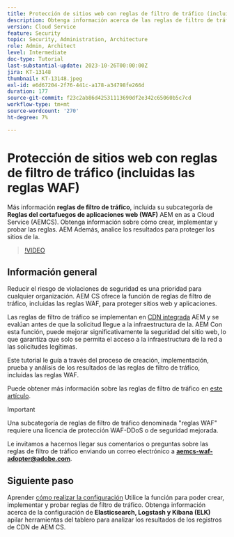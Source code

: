 ```yaml
---
title: Protección de sitios web con reglas de filtro de tráfico (incluidas las reglas WAF)
description: Obtenga información acerca de las reglas de filtro de tráfico, incluida su subcategoría de reglas de firewall de aplicaciones web (WAF). Cómo crear, implementar y probar las reglas. AEM Además, analice los resultados para proteger los sitios de la.
version: Cloud Service
feature: Security
topic: Security, Administration, Architecture
role: Admin, Architect
level: Intermediate
doc-type: Tutorial
last-substantial-update: 2023-10-26T00:00:00Z
jira: KT-13148
thumbnail: KT-13148.jpeg
exl-id: e6d67204-2f76-441c-a178-a34798fe266d
duration: 177
source-git-commit: f23c2ab86d42531113690df2e342c65060b5c7cd
workflow-type: tm+mt
source-wordcount: '270'
ht-degree: 7%

---
```


# Protección de sitios web con reglas de filtro de tráfico (incluidas las reglas WAF)

Más información **reglas de filtro de tráfico**, incluida su subcategoría de **Reglas del cortafuegos de aplicaciones web (WAF)** AEM en as a Cloud Service (AEMCS). Obtenga información sobre cómo crear, implementar y probar las reglas. AEM Además, analice los resultados para proteger los sitios de la.

>[!VIDEO](https://video.tv.adobe.com/v/3425401?quality=12&learn=on)

## Información general

Reducir el riesgo de violaciones de seguridad es una prioridad para cualquier organización. AEM CS ofrece la función de reglas de filtro de tráfico, incluidas las reglas WAF, para proteger sitios web y aplicaciones.

Las reglas de filtro de tráfico se implementan en [CDN integrada](https://experienceleague.adobe.com/docs/experience-manager-cloud-service/content/implementing/content-delivery/cdn.html?lang=es) AEM y se evalúan antes de que la solicitud llegue a la infraestructura de la. AEM Con esta función, puede mejorar significativamente la seguridad del sitio web, lo que garantiza que solo se permita el acceso a la infraestructura de la red a las solicitudes legítimas.

Este tutorial le guía a través del proceso de creación, implementación, prueba y análisis de los resultados de las reglas de filtro de tráfico, incluidas las reglas WAF.

Puede obtener más información sobre las reglas de filtro de tráfico en [este artículo](https://experienceleague.adobe.com/docs/experience-manager-cloud-service/content/security/traffic-filter-rules-including-waf.html?lang=en).

>[!IMPORTANT]
>
> Una subcategoría de reglas de filtro de tráfico denominada &quot;reglas WAF&quot; requiere una licencia de protección WAF-DDoS o de seguridad mejorada.

Le invitamos a hacernos llegar sus comentarios o preguntas sobre las reglas de filtro de tráfico enviando un correo electrónico a **aemcs-waf-adopter@adobe.com**.

## Siguiente paso

Aprender [cómo realizar la configuración](./how-to-setup.md) Utilice la función para poder crear, implementar y probar reglas de filtro de tráfico. Obtenga información acerca de la configuración de **Elasticsearch, Logstash y Kibana (ELK)** apilar herramientas del tablero para analizar los resultados de los registros de CDN de AEM CS.



